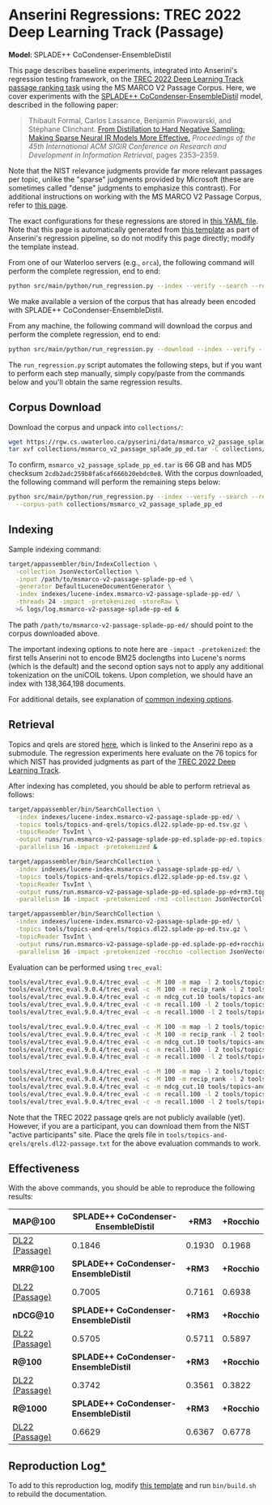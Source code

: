 # Anserini Regressions: TREC 2022 Deep Learning Track (Passage)

**Model**: SPLADE++ CoCondenser-EnsembleDistil

This page describes baseline experiments, integrated into Anserini's regression testing framework, on the [TREC 2022 Deep Learning Track passage ranking task](https://trec.nist.gov/data/deep2022.html) using the MS MARCO V2 Passage Corpus.
Here, we cover experiments with the [SPLADE++ CoCondenser-EnsembleDistil](https://huggingface.co/naver/splade-cocondenser-ensembledistil) model, described in the following paper:

> Thibault Formal, Carlos Lassance, Benjamin Piwowarski, and Stéphane Clinchant. [From Distillation to Hard Negative Sampling: Making Sparse Neural IR Models More Effective.](https://dl.acm.org/doi/10.1145/3477495.3531857) _Proceedings of the 45th International ACM SIGIR Conference on Research and Development in Information Retrieval_, pages 2353–2359.

Note that the NIST relevance judgments provide far more relevant passages per topic, unlike the "sparse" judgments provided by Microsoft (these are sometimes called "dense" judgments to emphasize this contrast).
For additional instructions on working with the MS MARCO V2 Passage Corpus, refer to [this page](../../docs/experiments-msmarco-v2.md).

The exact configurations for these regressions are stored in [this YAML file](../../src/main/resources/regression/dl22-passage-splade-pp-ed.yaml).
Note that this page is automatically generated from [this template](../../src/main/resources/docgen/templates/dl22-passage-splade-pp-ed.template) as part of Anserini's regression pipeline, so do not modify this page directly; modify the template instead.

From one of our Waterloo servers (e.g., `orca`), the following command will perform the complete regression, end to end:

```bash
python src/main/python/run_regression.py --index --verify --search --regression dl22-passage-splade-pp-ed
```

We make available a version of the corpus that has already been encoded with SPLADE++ CoCondenser-EnsembleDistil.

From any machine, the following command will download the corpus and perform the complete regression, end to end:

```bash
python src/main/python/run_regression.py --download --index --verify --search --regression dl22-passage-splade-pp-ed
```

The `run_regression.py` script automates the following steps, but if you want to perform each step manually, simply copy/paste from the commands below and you'll obtain the same regression results.

## Corpus Download

Download the corpus and unpack into `collections/`:

```bash
wget https://rgw.cs.uwaterloo.ca/pyserini/data/msmarco_v2_passage_splade_pp_ed.tar -P collections/
tar xvf collections/msmarco_v2_passage_splade_pp_ed.tar -C collections/
```

To confirm, `msmarco_v2_passage_splade_pp_ed.tar` is 66 GB and has MD5 checksum `2cdb2adc259b8fa6caf666b20ebdc0e8`.
With the corpus downloaded, the following command will perform the remaining steps below:

```bash
python src/main/python/run_regression.py --index --verify --search --regression dl22-passage-splade-pp-ed \
  --corpus-path collections/msmarco_v2_passage_splade_pp_ed
```

## Indexing

Sample indexing command:

```bash
target/appassembler/bin/IndexCollection \
  -collection JsonVectorCollection \
  -input /path/to/msmarco-v2-passage-splade-pp-ed \
  -generator DefaultLuceneDocumentGenerator \
  -index indexes/lucene-index.msmarco-v2-passage-splade-pp-ed/ \
  -threads 24 -impact -pretokenized -storeRaw \
  >& logs/log.msmarco-v2-passage-splade-pp-ed &
```

The path `/path/to/msmarco-v2-passage-splade-pp-ed/` should point to the corpus downloaded above.

The important indexing options to note here are `-impact -pretokenized`: the first tells Anserini not to encode BM25 doclengths into Lucene's norms (which is the default) and the second option says not to apply any additional tokenization on the uniCOIL tokens.
Upon completion, we should have an index with 138,364,198 documents.

For additional details, see explanation of [common indexing options](../../docs/common-indexing-options.md).

## Retrieval

Topics and qrels are stored [here](https://github.com/castorini/anserini-tools/tree/master/topics-and-qrels), which is linked to the Anserini repo as a submodule.
The regression experiments here evaluate on the 76 topics for which NIST has provided judgments as part of the [TREC 2022 Deep Learning Track](https://trec.nist.gov/data/deep2022.html).

After indexing has completed, you should be able to perform retrieval as follows:

```bash
target/appassembler/bin/SearchCollection \
  -index indexes/lucene-index.msmarco-v2-passage-splade-pp-ed/ \
  -topics tools/topics-and-qrels/topics.dl22.splade-pp-ed.tsv.gz \
  -topicReader TsvInt \
  -output runs/run.msmarco-v2-passage-splade-pp-ed.splade-pp-ed.topics.dl22.splade-pp-ed.txt \
  -parallelism 16 -impact -pretokenized &

target/appassembler/bin/SearchCollection \
  -index indexes/lucene-index.msmarco-v2-passage-splade-pp-ed/ \
  -topics tools/topics-and-qrels/topics.dl22.splade-pp-ed.tsv.gz \
  -topicReader TsvInt \
  -output runs/run.msmarco-v2-passage-splade-pp-ed.splade-pp-ed+rm3.topics.dl22.splade-pp-ed.txt \
  -parallelism 16 -impact -pretokenized -rm3 -collection JsonVectorCollection &

target/appassembler/bin/SearchCollection \
  -index indexes/lucene-index.msmarco-v2-passage-splade-pp-ed/ \
  -topics tools/topics-and-qrels/topics.dl22.splade-pp-ed.tsv.gz \
  -topicReader TsvInt \
  -output runs/run.msmarco-v2-passage-splade-pp-ed.splade-pp-ed+rocchio.topics.dl22.splade-pp-ed.txt \
  -parallelism 16 -impact -pretokenized -rocchio -collection JsonVectorCollection &
```

Evaluation can be performed using `trec_eval`:

```bash
tools/eval/trec_eval.9.0.4/trec_eval -c -M 100 -m map -l 2 tools/topics-and-qrels/qrels.dl22-passage.txt runs/run.msmarco-v2-passage-splade-pp-ed.splade-pp-ed.topics.dl22.splade-pp-ed.txt
tools/eval/trec_eval.9.0.4/trec_eval -c -M 100 -m recip_rank -l 2 tools/topics-and-qrels/qrels.dl22-passage.txt runs/run.msmarco-v2-passage-splade-pp-ed.splade-pp-ed.topics.dl22.splade-pp-ed.txt
tools/eval/trec_eval.9.0.4/trec_eval -c -m ndcg_cut.10 tools/topics-and-qrels/qrels.dl22-passage.txt runs/run.msmarco-v2-passage-splade-pp-ed.splade-pp-ed.topics.dl22.splade-pp-ed.txt
tools/eval/trec_eval.9.0.4/trec_eval -c -m recall.100 -l 2 tools/topics-and-qrels/qrels.dl22-passage.txt runs/run.msmarco-v2-passage-splade-pp-ed.splade-pp-ed.topics.dl22.splade-pp-ed.txt
tools/eval/trec_eval.9.0.4/trec_eval -c -m recall.1000 -l 2 tools/topics-and-qrels/qrels.dl22-passage.txt runs/run.msmarco-v2-passage-splade-pp-ed.splade-pp-ed.topics.dl22.splade-pp-ed.txt

tools/eval/trec_eval.9.0.4/trec_eval -c -M 100 -m map -l 2 tools/topics-and-qrels/qrels.dl22-passage.txt runs/run.msmarco-v2-passage-splade-pp-ed.splade-pp-ed+rm3.topics.dl22.splade-pp-ed.txt
tools/eval/trec_eval.9.0.4/trec_eval -c -M 100 -m recip_rank -l 2 tools/topics-and-qrels/qrels.dl22-passage.txt runs/run.msmarco-v2-passage-splade-pp-ed.splade-pp-ed+rm3.topics.dl22.splade-pp-ed.txt
tools/eval/trec_eval.9.0.4/trec_eval -c -m ndcg_cut.10 tools/topics-and-qrels/qrels.dl22-passage.txt runs/run.msmarco-v2-passage-splade-pp-ed.splade-pp-ed+rm3.topics.dl22.splade-pp-ed.txt
tools/eval/trec_eval.9.0.4/trec_eval -c -m recall.100 -l 2 tools/topics-and-qrels/qrels.dl22-passage.txt runs/run.msmarco-v2-passage-splade-pp-ed.splade-pp-ed+rm3.topics.dl22.splade-pp-ed.txt
tools/eval/trec_eval.9.0.4/trec_eval -c -m recall.1000 -l 2 tools/topics-and-qrels/qrels.dl22-passage.txt runs/run.msmarco-v2-passage-splade-pp-ed.splade-pp-ed+rm3.topics.dl22.splade-pp-ed.txt

tools/eval/trec_eval.9.0.4/trec_eval -c -M 100 -m map -l 2 tools/topics-and-qrels/qrels.dl22-passage.txt runs/run.msmarco-v2-passage-splade-pp-ed.splade-pp-ed+rocchio.topics.dl22.splade-pp-ed.txt
tools/eval/trec_eval.9.0.4/trec_eval -c -M 100 -m recip_rank -l 2 tools/topics-and-qrels/qrels.dl22-passage.txt runs/run.msmarco-v2-passage-splade-pp-ed.splade-pp-ed+rocchio.topics.dl22.splade-pp-ed.txt
tools/eval/trec_eval.9.0.4/trec_eval -c -m ndcg_cut.10 tools/topics-and-qrels/qrels.dl22-passage.txt runs/run.msmarco-v2-passage-splade-pp-ed.splade-pp-ed+rocchio.topics.dl22.splade-pp-ed.txt
tools/eval/trec_eval.9.0.4/trec_eval -c -m recall.100 -l 2 tools/topics-and-qrels/qrels.dl22-passage.txt runs/run.msmarco-v2-passage-splade-pp-ed.splade-pp-ed+rocchio.topics.dl22.splade-pp-ed.txt
tools/eval/trec_eval.9.0.4/trec_eval -c -m recall.1000 -l 2 tools/topics-and-qrels/qrels.dl22-passage.txt runs/run.msmarco-v2-passage-splade-pp-ed.splade-pp-ed+rocchio.topics.dl22.splade-pp-ed.txt
```

Note that the TREC 2022 passage qrels are not publicly available (yet).
However, if you are a participant, you can download them from the NIST "active participants" site.
Place the qrels file in `tools/topics-and-qrels/qrels.dl22-passage.txt` for the above evaluation commands to work.

## Effectiveness

With the above commands, you should be able to reproduce the following results:

| **MAP@100**                                                                                                  | **SPLADE++ CoCondenser-EnsembleDistil**| **+RM3**  | **+Rocchio**|
|:-------------------------------------------------------------------------------------------------------------|-----------|-----------|-----------|
| [DL22 (Passage)](https://microsoft.github.io/msmarco/TREC-Deep-Learning)                                     | 0.1846    | 0.1930    | 0.1968    |
| **MRR@100**                                                                                                  | **SPLADE++ CoCondenser-EnsembleDistil**| **+RM3**  | **+Rocchio**|
| [DL22 (Passage)](https://microsoft.github.io/msmarco/TREC-Deep-Learning)                                     | 0.7005    | 0.7161    | 0.6938    |
| **nDCG@10**                                                                                                  | **SPLADE++ CoCondenser-EnsembleDistil**| **+RM3**  | **+Rocchio**|
| [DL22 (Passage)](https://microsoft.github.io/msmarco/TREC-Deep-Learning)                                     | 0.5705    | 0.5711    | 0.5897    |
| **R@100**                                                                                                    | **SPLADE++ CoCondenser-EnsembleDistil**| **+RM3**  | **+Rocchio**|
| [DL22 (Passage)](https://microsoft.github.io/msmarco/TREC-Deep-Learning)                                     | 0.3742    | 0.3561    | 0.3822    |
| **R@1000**                                                                                                   | **SPLADE++ CoCondenser-EnsembleDistil**| **+RM3**  | **+Rocchio**|
| [DL22 (Passage)](https://microsoft.github.io/msmarco/TREC-Deep-Learning)                                     | 0.6629    | 0.6367    | 0.6778    |

## Reproduction Log[*](../../docs/reproducibility.md)

To add to this reproduction log, modify [this template](../../src/main/resources/docgen/templates/dl22-passage-splade-pp-ed.template) and run `bin/build.sh` to rebuild the documentation.
